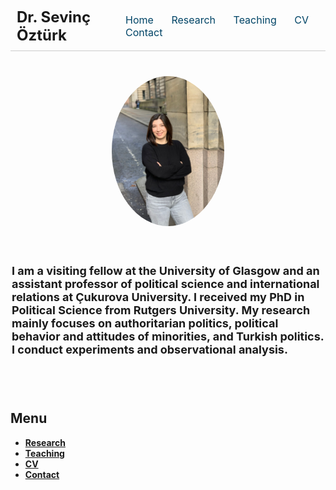 <!-- HEADER MENU -->
<div style="display: flex; justify-content: space-between; align-items: center; margin-top: 20px; padding: 10px; border-bottom: 1px solid #ccc;">
  <div style="font-size: 24px; font-weight: bold;">Dr. Sevinç Öztürk</div>
  <div style="font-size: 16px;">
    <a href="index.html" style="margin: 0 12px; text-decoration: none; color: #004466;">Home</a>
    <a href="research.html" style="margin: 0 12px; text-decoration: none; color: #004466;">Research</a>
    <a href="teaching.html" style="margin: 0 12px; text-decoration: none; color: #004466;">Teaching</a>
    <a href="cv.html" style="margin: 0 12px; text-decoration: none; color: #004466;">CV</a>
    <a href="contact.html" style="margin: 0 12px; text-decoration: none; color: #004466;">Contact</a>
  </div>
</div>

<!-- PROFILE SECTION -->
<div style="display: flex; justify-content: center; align-items: center; margin-top: 40px; gap: 40px; flex-wrap: wrap;">
  <div>
    <img src="Sevinc_photo.jpeg" alt="Sevinç Öztürk" style="width: 180px; border-radius: 50%;">
  </div>
  <div style="max-width: 500px; text-align: left; font-size: 18px;">
    <p><strong> I am a visiting fellow at the University of Glasgow and an assistant professor of political science and international relations at Çukurova University. I received my PhD in Political Science from Rutgers University.
My research mainly focuses on authoritarian politics, political behavior and attitudes of minorities, and Turkish politics. I conduct experiments and observational analysis.  </p>
  </div>
</div>



## Menu

- [Research](research.md)
- [Teaching](teaching.md)
- [CV](cv.md)
- [Contact](contact.md)
